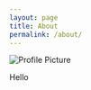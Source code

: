 ```yaml
---
layout: page
title: About
permalink: /about/
---
```


<img src="{{ site.baseurl }}/assets/profile-placeholder.gif" title="Profile Picture" class="profile">

Hello

